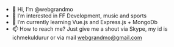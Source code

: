 - 👋 Hi, I’m @webgrandmo
- 👀 I’m interested in FF Development, music and sports
- 🌱 I’m currently learning Vue.js and Express.js + MongoDb
- 📫 How to reach me? Just give me a shout via Skype, my id is ichmekuldurur or via mail webgrandmo@gmail.com

<!---
webgrandmo/webgrandmo is a ✨ special ✨ repository because its `README.md` (this file) appears on your GitHub profile.
You can click the Preview link to take a look at your changes.
--->
